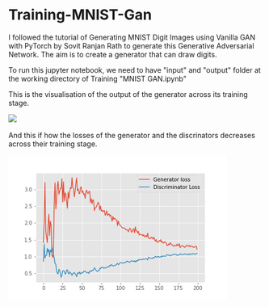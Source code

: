 # Training-MNIST-Gan

I followed the tutorial of Generating MNIST Digit Images using Vanilla GAN with PyTorch by Sovit Ranjan Rath to generate this Generative Adversarial Network.
The aim is to create a generator that can draw digits.

To run this jupyter notebook, we need to have "input" and "output" folder at the working directory of Training "MNIST GAN.ipynb"

This is the visualisation of the output of the generator across its training stage.


![](generator_images.gif)

And this if how the losses of the generator and the discrinators decreases across their training stage.


![](loss.png)
